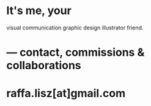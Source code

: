 # It's me, your
visual communication
graphic design
illustrator friend.
# — contact, commissions & collaborations
# raffa.lisz[at]gmail.com
